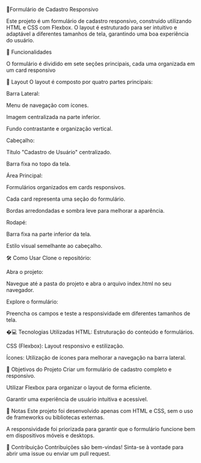 📖Formulário de Cadastro Responsivo

Este projeto é um formulário de cadastro responsivo, construído utilizando HTML e CSS com Flexbox. O layout é estruturado para ser intuitivo e adaptável a diferentes tamanhos de tela, garantindo uma boa experiência do usuário.

🚀 Funcionalidades

O formulário é dividido em sete seções principais, cada uma organizada em um card responsivo

🎨 Layout
O layout é composto por quatro partes principais:

Barra Lateral:

Menu de navegação com ícones.

Imagem centralizada na parte inferior.

Fundo contrastante e organização vertical.

Cabeçalho:

Título "Cadastro de Usuário" centralizado.

Barra fixa no topo da tela.

Área Principal:

Formulários organizados em cards responsivos.

Cada card representa uma seção do formulário.

Bordas arredondadas e sombra leve para melhorar a aparência.

Rodapé:

Barra fixa na parte inferior da tela.

Estilo visual semelhante ao cabeçalho.

🛠️ Como Usar
Clone o repositório:

Abra o projeto:

Navegue até a pasta do projeto e abra o arquivo index.html no seu navegador.

Explore o formulário:

Preencha os campos e teste a responsividade em diferentes tamanhos de tela.

�‍💻 Tecnologias Utilizadas
HTML: Estruturação do conteúdo e formulários.

CSS (Flexbox): Layout responsivo e estilização.

Ícones: Utilização de ícones para melhorar a navegação na barra lateral.

🎯 Objetivos do Projeto
Criar um formulário de cadastro completo e responsivo.

Utilizar Flexbox para organizar o layout de forma eficiente.

Garantir uma experiência de usuário intuitiva e acessível.

📝 Notas
Este projeto foi desenvolvido apenas com HTML e CSS, sem o uso de frameworks ou bibliotecas externas.

A responsividade foi priorizada para garantir que o formulário funcione bem em dispositivos móveis e desktops.

🙌 Contribuição
Contribuições são bem-vindas! Sinta-se à vontade para abrir uma issue ou enviar um pull request.
